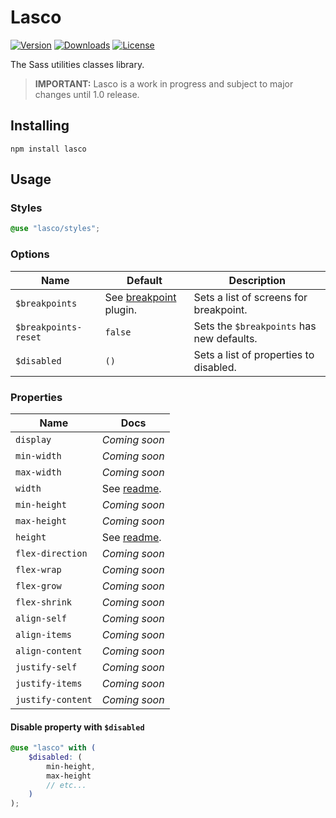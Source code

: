 # Lasco

[![Version](https://flat.badgen.net/npm/v/lasco)](https://www.npmjs.com/package/lasco)
[![Downloads](https://flat.badgen.net/npm/dt/lasco)](https://www.npmjs.com/package/lasco)
[![License](https://flat.badgen.net/npm/license/lasco)](https://www.npmjs.com/package/lasco)

The Sass utilities classes library.

> **IMPORTANT:** Lasco is a work in progress and subject to major changes until 1.0 release.

## Installing

```shell
npm install lasco
```

## Usage

### Styles

```scss
@use "lasco/styles";
```

### Options

| Name                 | Default                                                                                                             | Description                               |
|----------------------|---------------------------------------------------------------------------------------------------------------------|-------------------------------------------|
| `$breakpoints`       | See [breakpoint](https://github.com/sass-collective/sass-collective/tree/master/packages/breakpoint#tokens) plugin. | Sets a list of screens for breakpoint.    |
| `$breakpoints-reset` | `false`                                                                                                             | Sets the `$breakpoints` has new defaults. |
| `$disabled`          | `()`                                                                                                                | Sets a list of properties to disabled.    |

### Properties

| Name              | Docs                                         |
|-------------------|----------------------------------------------|
| `display`         | _Coming soon_                                |
| `min-width`       | _Coming soon_                                |
| `max-width`       | _Coming soon_                                |
| `width`           | See [readme](/src/components/width#readme).  |
| `min-height`      | _Coming soon_                                |
| `max-height`      | _Coming soon_                                |
| `height`          | See [readme](/src/components/height#readme). |
| `flex-direction`  | _Coming soon_                                |
| `flex-wrap`       | _Coming soon_                                |
| `flex-grow`       | _Coming soon_                                |
| `flex-shrink`     | _Coming soon_                                |
| `align-self`      | _Coming soon_                                |
| `align-items`     | _Coming soon_                                |
| `align-content`   | _Coming soon_                                |
| `justify-self`    | _Coming soon_                                |
| `justify-items`   | _Coming soon_                                |
| `justify-content` | _Coming soon_                                |

#### Disable property with `$disabled`

```scss
@use "lasco" with (
    $disabled: (
        min-height,
        max-height
        // etc...
    )
);
```
